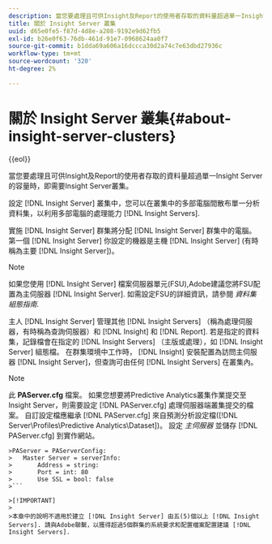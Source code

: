 ```yaml
---
description: 當您要處理且可供Insight及Report的使用者存取的資料量超過單一Insight Server的容量時，即需要Insight Server叢集。
title: 關於 Insight Server 叢集
uuid: d65e0fe5-f87d-4d8e-a208-9192e9d62fb5
exl-id: b26e0f63-76db-461d-91e7-0968624aa0f7
source-git-commit: b1dda69a606a16dccca30d2a74c7e63dbd27936c
workflow-type: tm+mt
source-wordcount: '320'
ht-degree: 2%

---
```


# 關於 Insight Server 叢集{#about-insight-server-clusters}

{{eol}}

當您要處理且可供Insight及Report的使用者存取的資料量超過單一Insight Server的容量時，即需要Insight Server叢集。

設定 [!DNL Insight Server] 叢集中，您可以在叢集中的多部電腦間散布單一分析資料集，以利用多部電腦的處理能力 [!DNL Insight Servers].

實施 [!DNL Insight Server] 群集將分配 [!DNL Insight Server] 群集中的電腦。 第一個 [!DNL Insight Server] 你設定的機器是主機 [!DNL Insight Server] (有時稱為主要 [!DNL Insight Server])。

>[!NOTE]
>
>如果您使用 [!DNL Insight Server] 檔案伺服器單元(FSU),Adobe建議您將FSU配置為主伺服器 [!DNL Insight Server]. 如需設定FSU的詳細資訊，請參閱 *資料集組態指南*.

主人 [!DNL Insight Server] 管理其他 [!DNL Insight Servers] （稱為處理伺服器，有時稱為查詢伺服器）和 [!DNL Insight] 和 [!DNL Report]. 若是指定的資料集，記錄檔會在指定的 [!DNL Insight Servers] （主版或處理），如 [!DNL Insight Server] 組態檔。 在群集環境中工作時， [!DNL Insight] 安裝配置為訪問主伺服器 [!DNL Insight Server]，但查詢可由任何 [!DNL Insight Servers] 在叢集內。

>[!NOTE]
>
>此 **PAServer.cfg** 檔案。 如果您想要將Predictive Analytics叢集作業提交至Insight Server，則需要設定 [!DNL PAServer.cfg] 處理伺服器端叢集提交的檔案。 自訂設定檔應繼承 [!DNL PAServer.cfg] 來自預測分析設定檔([!DNL Server\Profiles\Predictive Analytics\Dataset])。 設定 *主伺服器* 並儲存 [!DNL PAServer.cfg] 到實作網站。
>
>
```
>PAServer = PAServerConfig: 
>   Master Server = serverInfo: 
>       Address = string: 
>       Port = int: 80
>       Use SSL = bool: false
>```

>[!IMPORTANT]
>
>本章中的說明不適用於建立 [!DNL Insight Server] 由五(5)個以上 [!DNL Insight Servers]. 請與Adobe聯繫，以獲得超過5個群集的系統要求和配置檔案配置建議 [!DNL Insight Servers].

